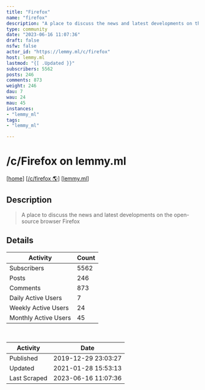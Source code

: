 ```yaml
---
title: "Firefox" 
name: "firefox"
description: "A place to discuss the news and latest developments on the open-source browser Firefox "
type: community
date: "2023-06-16 11:07:36"
draft: false
nsfw: false
actor_id: "https://lemmy.ml/c/firefox"
host: lemmy.ml
lastmod: "{[ .Updated }}"
subscribers: 5562
posts: 246
comments: 873
weight: 246
dau: 7
wau: 24
mau: 45
instances:
- "lemmy_ml"
tags: 
- "lemmy_ml"

---
```


# /c/Firefox on lemmy.ml

[[home](/)]
[[/c/firefox 🌎](https://lemmy.ml/c/firefox)]
[[lemmy.ml](/instances/lemmy_ml)]


## Description 

<blockquote class="description">
A place to discuss the news and latest developments on the open-source browser Firefox 
</blockquote>


## Details

| Activity | Count  |
|----------------------|---|
| Subscribers          | 5562 |
| Posts                | 246  |
| Comments             | 873  |
| Daily Active Users   | 7  |
| Weekly Active Users  | 24  |
| Monthly Active Users | 45  |

<br>

| Activity | Date |
|----------------------|---|
| Published            | 2019-12-29 23:03:27 |
| Updated              | 2021-01-28 15:53:13 |
| Last Scraped         | 2023-06-16 11:07:36 |
